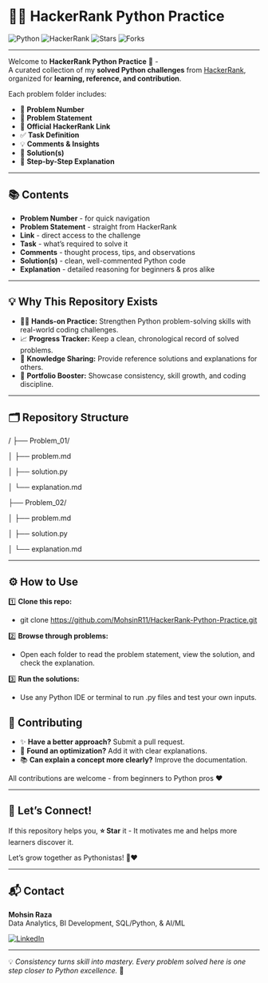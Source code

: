 # 🐍✨ HackerRank Python Practice

![Python](https://img.shields.io/badge/Python-3.x-blue?logo=python&logoColor=white)
![HackerRank](https://img.shields.io/badge/HackerRank-Challenges-brightgreen?logo=hackerrank&logoColor=white)
![Stars](https://img.shields.io/github/stars/your-username/HackerRank-Python-Practice?style=social)
![Forks](https://img.shields.io/github/forks/your-username/HackerRank-Python-Practice?style=social)

---

Welcome to **HackerRank Python Practice** 🚀 -  
A curated collection of my **solved Python challenges** from [HackerRank](https://www.hackerrank.com/), organized for **learning, reference, and contribution**.

Each problem folder includes:  
- 📌 **Problem Number**  
- 📝 **Problem Statement**  
- 🔗 **Official HackerRank Link**  
- ✅ **Task Definition**  
- 💡 **Comments & Insights**  
- 🧩 **Solution(s)**  
- 📂 **Step-by-Step Explanation**  

---

## 📚 Contents
- **Problem Number** - for quick navigation  
- **Problem Statement** - straight from HackerRank  
- **Link** - direct access to the challenge  
- **Task** - what’s required to solve it  
- **Comments** - thought process, tips, and observations  
- **Solution(s)** - clean, well-commented Python code  
- **Explanation** - detailed reasoning for beginners & pros alike  

---

## 💡 Why This Repository Exists
- 👨‍💻 **Hands-on Practice:** Strengthen Python problem-solving skills with real-world coding challenges.  
- 📈 **Progress Tracker:** Keep a clean, chronological record of solved problems.  
- 🧠 **Knowledge Sharing:** Provide reference solutions and explanations for others.  
- 💼 **Portfolio Booster:** Showcase consistency, skill growth, and coding discipline.  

---

## 🗂️ Repository Structure

/
├── Problem_01/

│ ├── problem.md

│ ├── solution.py

│ └── explanation.md

├── Problem_02/

│ ├── problem.md

│ ├── solution.py

│ └── explanation.md


---

## ⚙️ How to Use

1️⃣ **Clone this repo:**
- git clone https://github.com/MohsinR11/HackerRank-Python-Practice.git

2️⃣ **Browse through problems:**
- Open each folder to read the problem statement, view the solution, and check the explanation.

3️⃣ **Run the solutions:**
- Use any Python IDE or terminal to run .py files and test your own inputs.

## 🤝 Contributing
- ✨ **Have a better approach?** Submit a pull request.  
- 🚀 **Found an optimization?** Add it with clear explanations.  
- 📚 **Can explain a concept more clearly?** Improve the documentation.  

All contributions are welcome - from beginners to Python pros ❤️  

---

## 🌟 Let’s Connect!
If this repository helps you, **⭐ Star** it -  It motivates me and helps more learners discover it.  

Let’s grow together as Pythonistas! 🐍❤️  

---

## 📬 Contact

**Mohsin Raza**  
Data Analytics, BI Development, SQL/Python, & AI/ML

[![LinkedIn](https://img.shields.io/badge/LinkedIn-0077B5?style=for-the-badge&logo=linkedin&logoColor=white)](https://www.linkedin.com/in/mohsin--raza)

---

💡 *Consistency turns skill into mastery. Every problem solved here is one step closer to Python excellence.* 🚀

